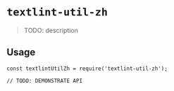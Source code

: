 # `textlint-util-zh`

> TODO: description

## Usage

```
const textlintUtilZh = require('textlint-util-zh');

// TODO: DEMONSTRATE API
```
